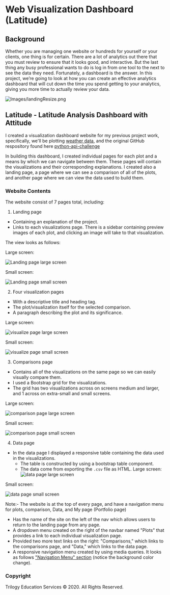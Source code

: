 # Web Visualization Dashboard (Latitude)

## Background

Whether you are managing one website or hundreds for yourself or your clients, one thing is for certain. There are a lot of analytics out there that you must review to ensure that it looks good, and interactive. But the last thing any busy professional wants to do is log in from one tool to the next to see the data they need. Fortunately, a dashboard is the answer. In this project, we’re going to look at how you can create an effective analytics dashboard that will cut down the time you spend getting to your analytics, giving you more time to actually review your data.

![Images/landingResize.png](Images/dashboard.jpg)

## Latitude - Latitude Analysis Dashboard with Attitude

I created a visualization dashboard website for my previous project work, specifically, we'll be plotting [weather data](Resources/cities.csv), and the original GitHub respository found here [python-api-challenge](https://github.com/ermiasgelaye/python-api-challenge)

In building this dashboard, I created individual pages for each plot and a means by which we can navigate between them. These pages will contain the visualizations and their corresponding explanations. I created also a landing page, a page where we can see a comparison of all of the plots, and another page where we can view the data used to build them.

### Website Contents

The website consist of 7 pages total, including:

1. Landing page
  * Containing an explanation of the project.
  * Links to each visualizations page. There is a sidebar containing preview images of each plot, and clicking an image will take to that visualization.
 
The view looks as follows:
  
Large screen:

![Landing page large screen](Images/landingResize.png)

Small screen:

![Landing page small screen](Images/landing-sm.png)
  
2. Four visualization pages 
  * With a descriptive title and heading tag.
  * The plot/visualization itself for the selected comparison.
  * A paragraph describing the plot and its significance.
  
Large screen:

![visualize page large screen](Images/visualize-lg.png)

Small screen:

![visualize page small screen](Images/visualize-sm.png)

3. Comparisons page
  * Contains all of the visualizations on the same page so we can easily visually compare them.
  * I used a Bootstrap grid for the visualizations.
  * The grid has two visualizations across on screens medium and larger, and 1 across on extra-small and small screens.
 
Large screen:

![comparison page large screen](Images/comparison-lg.png)

Small screen:

![comparison page small screen](Images/comparison-sm.png)
                                   
4. Data page
  * In the data page I displayed a responsive table containing the data used in the visualizations.
    * The table is constructed by using a bootstrap table component.
    * The data come from exporting the `.csv` file as HTML.
Large screen:
![data page large screen](Images/data-lg.png)

Small screen:

![data page small screen](Images/data-sm.png)

Note:-
The website is at the top of every page, and have a navigation menu for plots, comparison, Data, and My page (Portfolio page)  
* Has the name of the site on the left of the nav which allows users to return to the landing page from any page.
* A dropdown menu created on the right of the navbar named "Plots" that provides a link to each individual visualization page.
* Provided two more text links on the right: "Comparisons," which links to the comparisons page, and "Data," which links to the data page.
* A responsive navigation menu created by using media queries. It looks as follows ["Navigation Menu" section](#navigation-menu) (notice the background color change).



### Copyright

Trilogy Education Services © 2020. All Rights Reserved.

